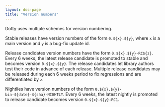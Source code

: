 ```yaml
---
layout: doc-page
title: "Version numbers"
---
```


Dotty uses multiple schemes for version numbering.

Stable releases have version numbers of the form `0.${x}.${y}`, where `x` is a main version and `y` is a bug-fix update id.

Release candidates version numbers have the form `0.${x}.${y}-RC${z}`. 
Every 6 weeks, the latest release candidate is promoted to stable and becomes version `0.${x}.${y}`.
The release candidates let library authors test their code in advance of each
release. Multiple release candidates may be released during each 6 weeks
period to fix regressions and are differentiated by `z`.

Nightlies have version numbers of the form `0.${x}.${y}-bin-${date}-${sha}-NIGHTLY`.
Every 6 weeks, the latest nightly is promoted to release candidate becomes version `0.${x}.${y}-RC1`.
